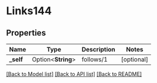 # Links144

## Properties

Name | Type | Description | Notes
------------ | ------------- | ------------- | -------------
**_self** | Option<**String**> | follows/1 | [optional]

[[Back to Model list]](../README.md#documentation-for-models) [[Back to API list]](../README.md#documentation-for-api-endpoints) [[Back to README]](../README.md)


